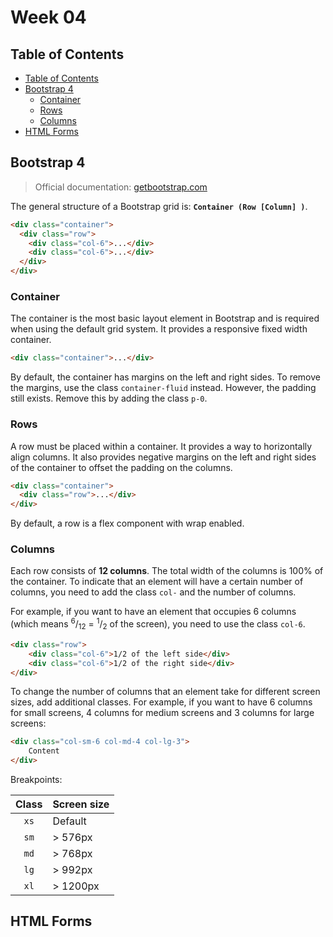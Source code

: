 # Week 04

## Table of Contents

- [Table of Contents](#table-of-contents)
- [Bootstrap 4](#bootstrap-4)
	- [Container](#container)
	- [Rows](#rows)
	- [Columns](#columns)
- [HTML Forms](#html-forms)

## Bootstrap 4

> Official documentation: [getbootstrap.com](https://getbootstrap.com/docs/4.6)

The general structure of a Bootstrap grid is: **`Container (Row [Column] )`**.

```html
<div class="container">
  <div class="row">
	<div class="col-6">...</div>
	<div class="col-6">...</div>
  </div>
</div>
```

### Container

The container is the most basic layout element in Bootstrap and is required when using the default grid system. It provides a responsive fixed width container.

```html
<div class="container">...</div>
```

By default, the container has margins on the left and right sides. To remove the margins, use the class `container-fluid` instead. However, the padding still exists. Remove this by adding the class `p-0`.

### Rows

A row must be placed within a container. It provides a way to horizontally align columns. It also provides negative margins on the left and right sides of the container to offset the padding on the columns.

```html
<div class="container">
  <div class="row">...</div>
</div>
```

By default, a row is a flex component with wrap enabled.

### Columns

Each row consists of **12 columns**. The total width of the columns is 100% of the container. To indicate that an element will have a certain number of columns, you need to add the class `col-` and the number of columns.

For example, if you want to have an element that occupies 6 columns (which means <sup>6</sup>/<sub>12</sub> = <sup>1</sup>/<sub>2</sub> of the screen), you need to use the class `col-6`.

```html
<div class="row">
	<div class="col-6">1/2 of the left side</div>
	<div class="col-6">1/2 of the right side</div>
</div>
```

To change the number of columns that an element take for different screen sizes, add additional classes. For example, if you want to have 6 columns for small screens, 4 columns for medium screens and 3 columns for large screens:

```html
<div class="col-sm-6 col-md-4 col-lg-3">
	Content
</div>
```

Breakpoints:

Class | Screen size
:---: | ---
`xs` | Default
`sm` | > 576px
`md` | > 768px
`lg` | > 992px
`xl` | > 1200px

## HTML Forms


